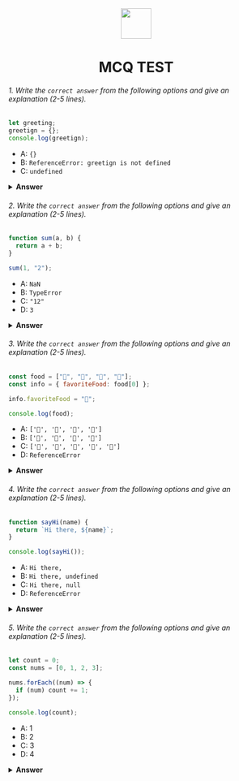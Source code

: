 <div align="center">
  <img height="60" src="https://edurev.gumlet.io/AllImages/original/ApplicationImages/CourseImages/944e5d47-8c55-4a89-91e5-22ab5f2798fc_CI.png">
  <h1>MCQ TEST</h1>
</div>

###### 1. Write the `correct answer` from the following options and give an explanation (2-5 lines).

```javascript
let greeting;
greetign = {};
console.log(greetign);
```

- A: `{}`
- B: `ReferenceError: greetign is not defined`
- C: `undefined`

<details><summary><b>Answer</b></summary>
<p>

#### Answer: B: ReferenceError: greetign is not defined

<i>In this code snippet, variable is declared with the name greeting. But, while assigning the value, greetign is used which was not defined. So, ReferenceError: greetign is not defined error will be given if greetign variable is tried to be printed in the console as it was not defined.</i>

</p>
</details>

###### 2. Write the `correct answer` from the following options and give an explanation (2-5 lines).

```javascript
function sum(a, b) {
  return a + b;
}

sum(1, "2");
```

- A: `NaN`
- B: `TypeError`
- C: `"12"`
- D: `3`

<details><summary><b>Answer</b></summary>
<p>

#### Answer: C: "12"

<i>Here, no console.log() is used to print the result. So the actual result will be empty. But if console.log() was used, output will be "12" as among the two variables passsed while calling the function,, one is number and another is string.
In this case, JavaScript will try to execute type correction when + operator is used.
So, in this code, JavaScript will convert the number 1 to string type and then concat
the two strings to produce the string "12."</i>

</p>
</details>

###### 3. Write the `correct answer` from the following options and give an explanation (2-5 lines).

```javascript
const food = ["🍕", "🍫", "🥑", "🍔"];
const info = { favoriteFood: food[0] };

info.favoriteFood = "🍝";

console.log(food);
```

- A: `['🍕', '🍫', '🥑', '🍔']`
- B: `['🍝', '🍫', '🥑', '🍔']`
- C: `['🍝', '🍕', '🍫', '🥑', '🍔']`
- D: `ReferenceError`

<details><summary><b>Answer</b></summary>
<p>

#### Answer: A: `['🍕', '🍫', '🥑', '🍔']`

<i>Here, Info object is created with it's favoriteFood property initialized
 with the first element of the food array. Later when the favoriteFood property
 value is again re-assigned, it doesn't directly effect or have any impact on the
 Food array. so the food array remains unchanged, only value of the info object > favoriteFood
 property will be changed after the re-assignment</i>

</p>
</details>

###### 4. Write the `correct answer` from the following options and give an explanation (2-5 lines).

```javascript
function sayHi(name) {
  return `Hi there, ${name}`;
}

console.log(sayHi());
```

- A: `Hi there,`
- B: `Hi there, undefined`
- C: `Hi there, null`
- D: `ReferenceError`

<details><summary><b>Answer</b></summary>
<p>

#### Answer:  B: `Hi there, undefined`

<i>In the code snippet, the sayHi function expects a name parameter to be provided when it's called. But, when calling sayHi() function, no value is passed. So, the name parameter remains undefined. Hence, when the name variable is tried to be printed in console, it'll show undefined. That's why the value will be `Hi there, undefined`</i>

</p>
</details>

###### 5. Write the `correct answer` from the following options and give an explanation (2-5 lines).

```javascript
let count = 0;
const nums = [0, 1, 2, 3];

nums.forEach((num) => {
  if (num) count += 1;
});

console.log(count);
```

- A: 1
- B: 2
- C: 3
- D: 4

<details><summary><b>Answer</b></summary>
<p>

#### Answer: C: 3

<i>Here, while iteration, if num value is truthy, count is increased to one. In first iteration, count is 0 and num is 0. As 0 is falsy value, the condition fails and count is not increased. In second iteration, count is 0 and num is 1 which is truthy. So, condition is true and count is increased by 1.In third iteration, count is 1 and num is 2 which is truthy. So, condition is true and count is increased by 1. In fourth iteration, count is 2 and num is 3 which is truthy. So, condition is true again and count is increased by 1. So, after the fourth iteration, the final value of count is 3. </i>

</p>
</details>
